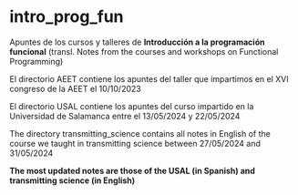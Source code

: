 # intro_prog_fun
Apuntes de los cursos y talleres de **Introducción a la programación funcional** (transl. Notes from the courses and workshops on Functional Programming)

El directorio AEET contiene los apuntes del taller que impartimos en el XVI congreso de la AEET el 10/10/2023

El directorio USAL contiene los apuntes del curso impartido en la Universidad de Salamanca entre el 13/05/2024 y 22/05/2024 

The directory transmitting_science contains all notes in English of the course we taught in transmitting science between 27/05/2024 and 31/05/2024 

**The most updated notes are those of the USAL (in Spanish) and transmitting science (in English)**
